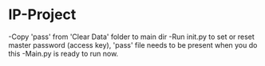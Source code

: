 # IP-Project
-Copy 'pass' from 'Clear Data' folder to main dir
-Run init.py to set or reset master password (access key), 'pass' file needs to be present when you do this
-Main.py is ready to run now.
